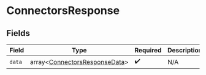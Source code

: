 # ConnectorsResponse


## Fields

| Field                                                                          | Type                                                                           | Required                                                                       | Description                                                                    |
| ------------------------------------------------------------------------------ | ------------------------------------------------------------------------------ | ------------------------------------------------------------------------------ | ------------------------------------------------------------------------------ |
| `data`                                                                         | array<[ConnectorsResponseData](../../models/shared/ConnectorsResponseData.md)> | :heavy_check_mark:                                                             | N/A                                                                            |